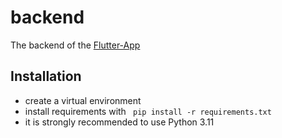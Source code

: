 # backend

The backend of the [Flutter-App](https://github.com/openLYKE/frontend)

## Installation
- create a virtual environment 
- install requirements with ``` pip install -r requirements.txt```
- it is strongly recommended to use Python 3.11